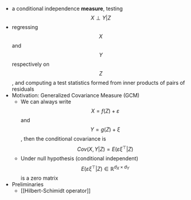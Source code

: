- a conditional independence **measure**, testing $$X\perp Y\vert Z$$
- regressing $$X$$ and $$Y$$ respectively on $$Z$$, and computing a test statistics formed from inner products of pairs of residuals
- Motivation: Generalized Covariance Measure (GCM)
	- We can always write $$X = f(Z)+\varepsilon$$ and $$Y = g(Z)+\xi$$, then the conditional covariance is $$Cov(X, Y\vert Z) = E(\varepsilon\xi^\top\vert Z)$$
	- Under null hypothesis (conditional independent) $$E(\varepsilon \xi^\top\vert Z) \in \mathbb{R}^{d_X\times d_Y}$$ is a zero matrix
- Preliminaries
	- [[Hilbert-Schimidt operator]]
